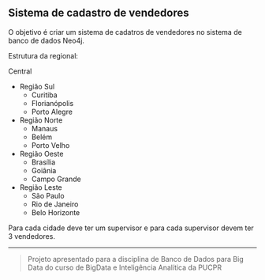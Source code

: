 ## Sistema de cadastro de vendedores

O objetivo é criar um sistema de cadatros de vendedores no sistema de banco de dados Neo4j.

Estrutura da regional:

Central
  - Região Sul
    - Curitiba
    - Florianópolis
    - Porto Alegre
  - Região Norte
    - Manaus
    - Belém
    - Porto Velho
  - Região Oeste
    - Brasília
    - Goiânia
    - Campo Grande
  - Região Leste
    - São Paulo
    - Rio de Janeiro
    - Belo Horizonte

Para cada cidade deve ter um supervisor e para cada supervisor devem ter 3 vendedores.

----- 

> Projeto apresentado para a disciplina de Banco de Dados para Big Data do curso de BigData e Inteligência Analítica da PUCPR

